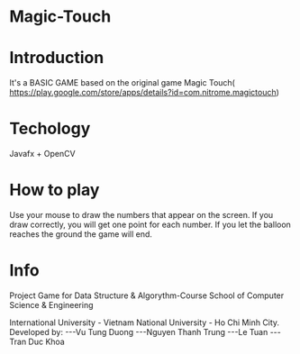 # Magic-Touch

# Introduction
It's a BASIC GAME based on the original game Magic Touch( https://play.google.com/store/apps/details?id=com.nitrome.magictouch)

# Techology
Javafx + OpenCV

# How to play
Use your mouse to draw the numbers that appear on the screen. If you draw correctly, you will get one point for each number.
If you let the balloon reaches the ground the game will end.

# Info
Project Game for Data Structure & Algorythm-Course School of Computer Science & Engineering

International University - Vietnam National University - Ho Chi Minh City. Developed by: 
---Vu Tung Duong 
---Nguyen Thanh Trung 
---Le Tuan 
---Tran Duc Khoa
